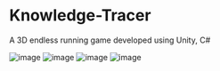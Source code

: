 # Knowledge-Tracer
A 3D endless running game developed using Unity, C#


![image](https://user-images.githubusercontent.com/48028666/122612093-39948b80-d08b-11eb-90e0-3d4aadce9daf.png)
![image](https://user-images.githubusercontent.com/48028666/122612153-503ae280-d08b-11eb-8f19-27b507e59e57.png)
![image](https://user-images.githubusercontent.com/48028666/122612161-54670000-d08b-11eb-9da8-42b65798287d.png)
![image](https://user-images.githubusercontent.com/48028666/122612544-fd155f80-d08b-11eb-91ba-fa5ad743a41a.png)

